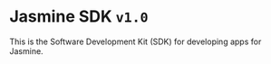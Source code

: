 Jasmine SDK `v1.0`
================

This is the Software Development Kit (SDK) for developing apps for Jasmine.
